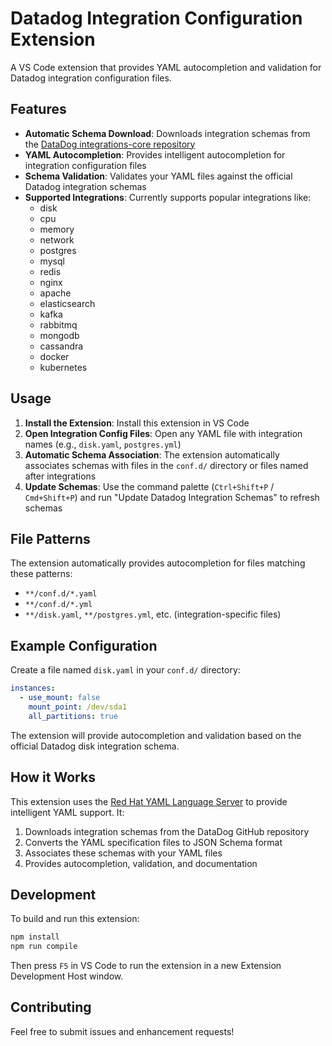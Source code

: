 # Datadog Integration Configuration Extension

A VS Code extension that provides YAML autocompletion and validation for Datadog integration configuration files.

## Features

- **Automatic Schema Download**: Downloads integration schemas from the [DataDog integrations-core repository](https://github.com/DataDog/integrations-core)
- **YAML Autocompletion**: Provides intelligent autocompletion for integration configuration files
- **Schema Validation**: Validates your YAML files against the official Datadog integration schemas
- **Supported Integrations**: Currently supports popular integrations like:
  - disk
  - cpu
  - memory
  - network
  - postgres
  - mysql
  - redis
  - nginx
  - apache
  - elasticsearch
  - kafka
  - rabbitmq
  - mongodb
  - cassandra
  - docker
  - kubernetes

## Usage

1. **Install the Extension**: Install this extension in VS Code
2. **Open Integration Config Files**: Open any YAML file with integration names (e.g., `disk.yaml`, `postgres.yml`)
3. **Automatic Schema Association**: The extension automatically associates schemas with files in the `conf.d/` directory or files named after integrations
4. **Update Schemas**: Use the command palette (`Ctrl+Shift+P` / `Cmd+Shift+P`) and run "Update Datadog Integration Schemas" to refresh schemas

## File Patterns

The extension automatically provides autocompletion for files matching these patterns:
- `**/conf.d/*.yaml`
- `**/conf.d/*.yml`
- `**/disk.yaml`, `**/postgres.yml`, etc. (integration-specific files)

## Example Configuration

Create a file named `disk.yaml` in your `conf.d/` directory:

```yaml
instances:
  - use_mount: false
    mount_point: /dev/sda1
    all_partitions: true
```

The extension will provide autocompletion and validation based on the official Datadog disk integration schema.

## How it Works

This extension uses the [Red Hat YAML Language Server](https://github.com/redhat-developer/yaml-language-server) to provide intelligent YAML support. It:

1. Downloads integration schemas from the DataDog GitHub repository
2. Converts the YAML specification files to JSON Schema format
3. Associates these schemas with your YAML files
4. Provides autocompletion, validation, and documentation

## Development

To build and run this extension:

```bash
npm install
npm run compile
```

Then press `F5` in VS Code to run the extension in a new Extension Development Host window.

## Contributing

Feel free to submit issues and enhancement requests!
